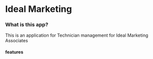 # Ideal Marketing

### What is this app?

This is an application for Technician management for Ideal Marketing Associates


#### features

